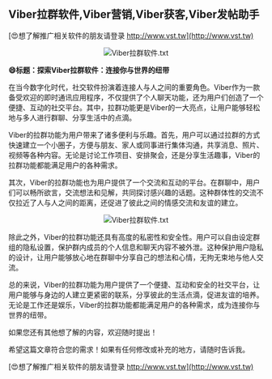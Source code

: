 ## **Viber拉群软件,Viber营销,Viber获客,Viber发帖助手**

[😍想了解推广相关软件的朋友请登录 http://www.vst.tw](http://www.vst.tw)

 <center><img src="https://vst.tw/MP4/tuiguang/png/2.png" alt="Viber拉群软件.txt"></center>

**😄标题：探索Viber拉群软件：连接你与世界的纽带**

在当今数字化时代，社交软件扮演着连接人与人之间的重要角色。Viber作为一款备受欢迎的即时通讯应用程序，不仅提供了个人聊天功能，还为用户们创造了一个便捷、互动的社交平台。其中，拉群功能更是Viber的一大亮点，让用户能够轻松地与多人进行群聊、分享生活中的点滴。

Viber的拉群功能为用户带来了诸多便利与乐趣。首先，用户可以通过拉群的方式快速建立一个小圈子，方便与朋友、家人或同事进行集体沟通，共享消息、照片、视频等各种内容。无论是讨论工作项目、安排聚会，还是分享生活趣事，Viber的拉群功能都能满足用户的各种需求。

其次，Viber的拉群功能也为用户提供了一个交流和互动的平台。在群聊中，用户们可以畅所欲言，交流想法和见解，共同探讨感兴趣的话题。这种群体性的交流不仅拉近了人与人之间的距离，还促进了彼此之间的情感交流和友谊的建立。

 <center><img src="https://vst.tw/MP4/tuiguang/png/6.png" alt="Viber拉群软件.txt"></center>

除此之外，Viber的拉群功能还具有高度的私密性和安全性。用户可以自由设定群组的隐私设置，保护群内成员的个人信息和聊天内容不被外泄。这种保护用户隐私的设计，让用户能够放心地在群聊中分享自己的想法和心情，无拘无束地与他人交流。

总的来说，Viber的拉群功能为用户提供了一个便捷、互动和安全的社交平台，让用户能够与身边的人建立更紧密的联系，分享彼此的生活点滴，促进友谊的培养。无论是工作还是娱乐，Viber的拉群功能都能满足用户的各种需求，成为连接你与世界的纽带。

如果您还有其他想了解的内容，欢迎随时提出！

希望这篇文章符合您的需求！如果有任何修改或补充的地方，请随时告诉我。

[😍想了解推广相关软件的朋友请登录 http://www.vst.tw](http://www.vst.tw)



